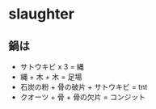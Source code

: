 # slaughter
## 鍋は
* サトウキビ x 3 = 縄
* 縄 + 木 + 木 = 足場
* 石炭の粉 + 骨の破片 + サトウキビ = tnt
* クオーツ + 骨 + 骨の欠片 = コンジット
